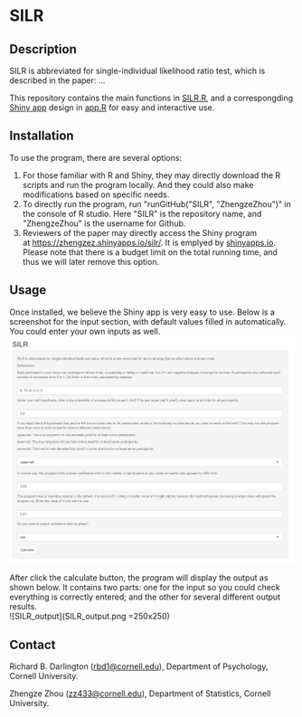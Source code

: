 # SILR

## Description
SILR is abbreviated for single-individual likelihood ratio test, which is described in the paper: ...

This repository contains the main functions in [SILR.R](https://github.com/ZhengzeZhou/SILR/blob/master/SILR.R), and a correspongding [Shiny app](https://shiny.rstudio.com/) design in [app.R](https://github.com/ZhengzeZhou/SILR/blob/master/app.R) for easy and interactive use. 

## Installation
To use the program, there are several options:

1. For those familiar with R and Shiny, they may directly download the R scripts and run the program locally. And they could also make modifications based on specific needs.
1. To directly run the program, run "runGitHub("SILR", "ZhengzeZhou")" in the console of R studio. Here "SILR" is the repository name, and "ZhengzeZhou" is the username for Github.
1. Reviewers of the paper may directly access the Shiny program at https://zhengzez.shinyapps.io/silr/. It is emplyed by [shinyapps.io](https://www.shinyapps.io/). Please note that there is a budget limit on the total running time, and thus we will later remove this option.

## Usage
Once installed, we believe the Shiny app is very easy to use. Below is a screenshot for the input section, with default values filled in automatically. You could enter your own inputs as well. 
![SILR_input](SILR_input.png)

After click the calculate button, the program will display the output as shown below. It contains two parts: one for the input so you could check everything is correctly entered; and the other for several different output results.  
![SILR_output](SILR_output.png =250x250)

## Contact 

Richard B. Darlington (rbd1@cornell.edu), Department of Psychology, Cornell University.

Zhengze Zhou (zz433@cornell.edu), Department of Statistics, Cornell University.

